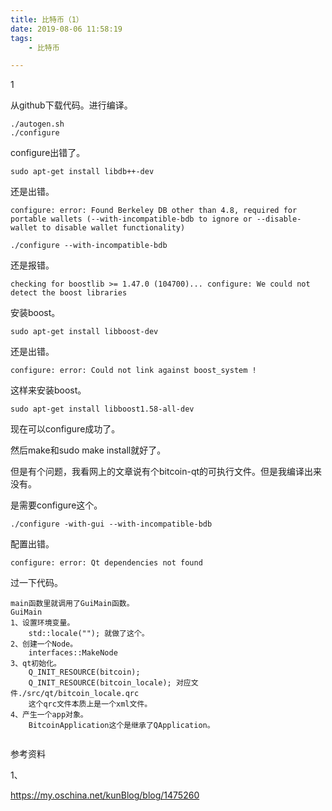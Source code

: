 ```yaml
---
title: 比特币（1）
date: 2019-08-06 11:58:19
tags:
	- 比特币

---
```


1

从github下载代码。进行编译。

```
./autogen.sh
./configure
```

configure出错了。

```
sudo apt-get install libdb++-dev
```

还是出错。

```
configure: error: Found Berkeley DB other than 4.8, required for portable wallets (--with-incompatible-bdb to ignore or --disable-wallet to disable wallet functionality)
```

```
./configure --with-incompatible-bdb
```

还是报错。

```
checking for boostlib >= 1.47.0 (104700)... configure: We could not detect the boost libraries 
```

安装boost。

```
sudo apt-get install libboost-dev
```

还是出错。

```
configure: error: Could not link against boost_system !
```

这样来安装boost。

```
sudo apt-get install libboost1.58-all-dev 
```

现在可以configure成功了。

然后make和sudo make install就好了。

但是有个问题，我看网上的文章说有个bitcoin-qt的可执行文件。但是我编译出来没有。

是需要configure这个。

```
./configure -with-gui --with-incompatible-bdb
```

配置出错。

```
configure: error: Qt dependencies not found
```



过一下代码。

```
main函数里就调用了GuiMain函数。
GuiMain
1、设置环境变量。
	std::locale(""); 就做了这个。
2、创建一个Node。
	interfaces::MakeNode
3、qt初始化。
	Q_INIT_RESOURCE(bitcoin);
    Q_INIT_RESOURCE(bitcoin_locale); 对应文件./src/qt/bitcoin_locale.qrc
    这个qrc文件本质上是一个xml文件。
4、产生一个app对象。
	BitcoinApplication这个是继承了QApplication。
	
```





参考资料

1、

https://my.oschina.net/kunBlog/blog/1475260